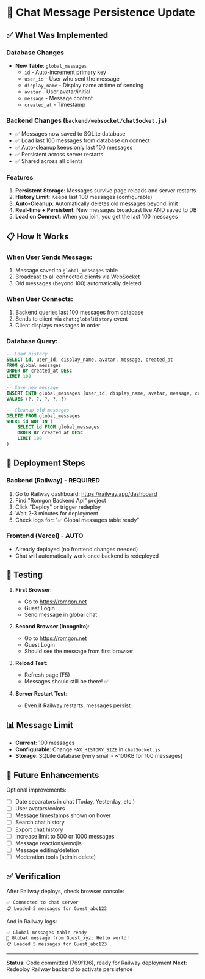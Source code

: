 # 💬 Chat Message Persistence Update

## ✅ What Was Implemented

### Database Changes
- **New Table**: `global_messages` 
  - `id` - Auto-increment primary key
  - `user_id` - User who sent the message
  - `display_name` - Display name at time of sending
  - `avatar` - User avatar/initial
  - `message` - Message content
  - `created_at` - Timestamp

### Backend Changes (`backend/websocket/chatSocket.js`)
- ✅ Messages now saved to SQLite database
- ✅ Load last 100 messages from database on connect
- ✅ Auto-cleanup keeps only last 100 messages
- ✅ Persistent across server restarts
- ✅ Shared across all clients

### Features
1. **Persistent Storage**: Messages survive page reloads and server restarts
2. **History Limit**: Keeps last 100 messages (configurable)
3. **Auto-Cleanup**: Automatically deletes old messages beyond limit
4. **Real-time + Persistent**: New messages broadcast live AND saved to DB
5. **Load on Connect**: When you join, you get the last 100 messages

## 📋 How It Works

### When User Sends Message:
1. Message saved to `global_messages` table
2. Broadcast to all connected clients via WebSocket
3. Old messages (beyond 100) automatically deleted

### When User Connects:
1. Backend queries last 100 messages from database
2. Sends to client via `chat:globalHistory` event
3. Client displays messages in order

### Database Query:
```sql
-- Load history
SELECT id, user_id, display_name, avatar, message, created_at 
FROM global_messages 
ORDER BY created_at DESC 
LIMIT 100

-- Save new message
INSERT INTO global_messages (user_id, display_name, avatar, message, created_at) 
VALUES (?, ?, ?, ?, ?)

-- Cleanup old messages
DELETE FROM global_messages 
WHERE id NOT IN (
    SELECT id FROM global_messages 
    ORDER BY created_at DESC 
    LIMIT 100
)
```

## 🚀 Deployment Steps

### Backend (Railway) - **REQUIRED**
1. Go to Railway dashboard: https://railway.app/dashboard
2. Find "Romgon Backend Api" project
3. Click "Deploy" or trigger redeploy
4. Wait 2-3 minutes for deployment
5. Check logs for: "✅ Global messages table ready"

### Frontend (Vercel) - **AUTO**
- Already deployed (no frontend changes needed)
- Chat will automatically work once backend is redeployed

## 🎯 Testing

1. **First Browser**: 
   - Go to https://romgon.net
   - Guest Login
   - Send message in global chat

2. **Second Browser (Incognito)**:
   - Go to https://romgon.net
   - Guest Login
   - Should see the message from first browser

3. **Reload Test**:
   - Refresh page (F5)
   - Messages should still be there! ✅

4. **Server Restart Test**:
   - Even if Railway restarts, messages persist

## 📊 Message Limit

- **Current**: 100 messages
- **Configurable**: Change `MAX_HISTORY_SIZE` in `chatSocket.js`
- **Storage**: SQLite database (very small - ~100KB for 100 messages)

## 🔧 Future Enhancements

Optional improvements:
- [ ] Date separators in chat (Today, Yesterday, etc.)
- [ ] User avatars/colors
- [ ] Message timestamps shown on hover
- [ ] Search chat history
- [ ] Export chat history
- [ ] Increase limit to 500 or 1000 messages
- [ ] Message reactions/emojis
- [ ] Message editing/deletion
- [ ] Moderation tools (admin delete)

## ✅ Verification

After Railway deploys, check browser console:
```
✅ Connected to chat server
📋 Loaded 5 messages for Guest_abc123
```

And in Railway logs:
```
✅ Global messages table ready
💬 Global message from Guest_xyz: Hello world!
📋 Loaded 5 messages for Guest_abc123
```

---

**Status**: Code committed (769f136), ready for Railway deployment
**Next**: Redeploy Railway backend to activate persistence
